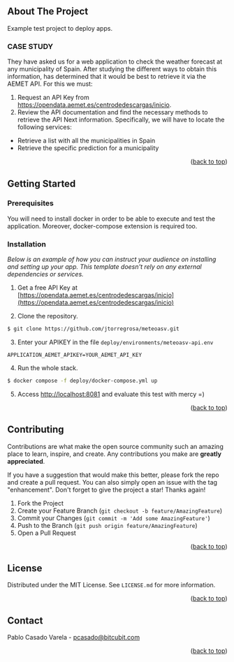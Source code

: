 <div id="top"></div>

## About The Project

Example test project to deploy apps.

### CASE STUDY

They have asked us for a web application to check the weather forecast at any
municipality of Spain. After studying the different ways to obtain this information,
has determined that it would be best to retrieve it via the AEMET API. For this we must:
1. Request an API Key from https://opendata.aemet.es/centrodedescargas/inicio.
2. Review the API documentation and find the necessary methods to retrieve the API
Next information. Specifically, we will have to locate the following services:
- Retrieve a list with all the municipalities in Spain
- Retrieve the specific prediction for a municipality

<p align="right">(<a href="#top">back to top</a>)</p>


<!-- GETTING STARTED -->
## Getting Started

### Prerequisites

You will need to install docker in order to be able to execute and test the application.
Moreover, docker-compose extension is required too.

### Installation

_Below is an example of how you can instruct your audience on installing and setting up your app. This template doesn't rely on any external dependencies or services._

1. Get a free API Key at [https://opendata.aemet.es/centrodedescargas/inicio](https://opendata.aemet.es/centrodedescargas/inicio)

2. Clone the repository.

  ```sh
  $ git clone https://github.com/jtorregrosa/meteoasv.git
  ```

3. Enter your APIKEY in the file `deploy/environments/meteoasv-api.env`

  ```env
  APPLICATION_AEMET_APIKEY=YOUR_AEMET_API_KEY
  ```

4. Run the whole stack.

  ```sh
  $ docker compose -f deploy/docker-compose.yml up
  ```

5. Access [http://localhost:8081](http://localhost:8081) and evaluate this test with mercy =)

<p align="right">(<a href="#top">back to top</a>)</p>

<!-- CONTRIBUTING -->
## Contributing

Contributions are what make the open source community such an amazing place to learn, inspire, and create. Any contributions you make are **greatly appreciated**.

If you have a suggestion that would make this better, please fork the repo and create a pull request. You can also simply open an issue with the tag "enhancement".
Don't forget to give the project a star! Thanks again!

1. Fork the Project
2. Create your Feature Branch (`git checkout -b feature/AmazingFeature`)
3. Commit your Changes (`git commit -m 'Add some AmazingFeature'`)
4. Push to the Branch (`git push origin feature/AmazingFeature`)
5. Open a Pull Request

<p align="right">(<a href="#top">back to top</a>)</p>

<!-- LICENSE -->
## License

Distributed under the MIT License. See `LICENSE.md` for more information.

<p align="right">(<a href="#top">back to top</a>)</p>

<!-- CONTACT -->
## Contact

Pablo Casado Varela - pcasado@bitcubit.com

<p align="right">(<a href="#top">back to top</a>)</p>